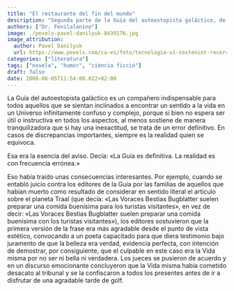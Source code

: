 ```yaml
---
title: "El restaurante del fin del mundo"
description: "Segunda parte de la Guía del autoestopista galáctico, de Douglas Adams."
authors: ["Dr. Fenilalanino"]
image: ./pexels-pavel-danilyuk-8439176.jpg
image_attribution:
  author: Pavel Danilyuk
  url: https://www.pexels.com/ca-es/foto/tecnologia-vi-sostenint-recerca-8439176/
categories: ["literatura"]
tags: ["novela", "humor", "ciència ficció"]
draft: false
date: 2008-06-05T11:54:00.022+02:00
---
```


La Guía del autoestopista galáctico es un compañero indispensable para todos aquellos que se sientan inclinados a encontrar un sentido a la vida en un Universo infinitamente confuso y complejo, porque si bien no espera ser útil o instructiva en todos los aspectos, al menos sostiene de manera tranquilizadora que si hay una inexactitud, se trata de un error definitivo. En casos de discrepancias importantes, siempre es la realidad quien se equivoca.

Esa era la esencia del aviso. Decía: «La Guía es definitiva. La realidad es con frecuencia errónea.»

Eso había traído unas consecuencias interesantes. Por ejemplo, cuando se entabló juicio contra los editores de la Guía por las familias de aquellos que habían muerto como resultado de considerar en sentido literal el artículo sobre el planeta Traal (que decía: «Las Voraces Bestias Bugblatter suelen preparar una comida buenísima para los turistas visitantes», en vez de decir: «Las Voraces Bestias Bugblatter suelen preparar una comida buenísima con los turistas visitantes»), los editores sostuvieron que la primera versión de la frase era más agradable desde el punto de vista estético, convocando a un poeta capacitado para que diera testimonio bajo juramento de que la belleza era verdad, evidencia perfecta, con intención de demostrar, por consiguiente, que el culpable en este caso era la Vida misma por no ser ni bella ni verdadera. Los jueces se pusieron de acuerdo y en un discurso emocionante concluyeron que la Vida misma había cometido desacato al tribunal y se la confiscaron a todos los presentes antes de ir a disfrutar de una agradable tarde de golf.
